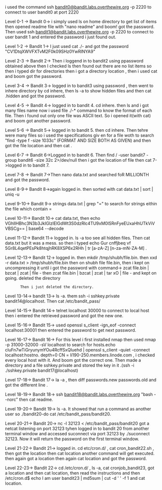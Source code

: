 i used the command ssh bandit0@bandit.labs.overthewire.org -p 2220 to connect to user bandit0 at port 2220

Level 0-1 ->  Bandit 0-> i simply used ls on home directory to get list of items then opened readme file with "nano readme" and boom! got the password. Then used ssh bandit1@bandit.labs.overthewire.org -p 2220 to connect to user bandit 1 and entered the password i just found out.

Level 1-2 ->  Bandit 1-> I just used cat ./- and got the password "CV1DtqXWVFXTvM2F0k09SHz0YwRINYA9"

Level 2-3 ->  Bandit 2-> Then i loggend in to bandit2 using ppassword obtained above then I checked ls then found out there are no list items so then i typed dir for directories then i got a directory location , then i used cat <file location> and boom got the password.

Level 3-4 ->  Bandit 3-> logged in to bandit3 using password , then went to inhere directory by cd inhere, then ls -a to show hidden files and then cat .hidden and got the password.

Level 4-5 ->  Bandit 4-> logged in to bandit 4. cd inhere. then ls and i got many files name now i used file ./-* command to know the format of each file. Then i found out only one file was ASCII text. So i opened it(with cat) and boom got another password.

Level 5-6 ->  Bandit 5-> logged in to bandit 5. then cd inhere. Then tehre were many files so i used the specifications giv en for a file woth to search "find -type f -size 1033c" (FORMAT AND SIZE BOTH AS GIVEN) and then got the file location and then cat <file location>.

Level 6-7 ->  Bandit 6->Logged in to bandit 6. Then find / -user bandit7 -group bandit6 -size 32c 2>/dev/null
then i got the location of file then cat <file location> 7->logged in to bandit 7. 

Level 7-8 ->  Bandit 7->Then nano data.txt and searched foR MILLIONTH and got the password.

Level 8-9->   Bandit 8->again logged in. then sorted with cat data.txt | sort | uniq -u 

Level 9-10->  Bandit 9-> strings data.txt | grep "=" to search for strings eithin the file which contain = 

Level 10-11-> Bandit 10-> cat data.txt, then echo VGhlIHBhc3N3b3JkIGlzIElGdWt3S0dzRlc4TU9xM0lSRnFyeEUxaHhUTkViVVBSCg== | base64 --decode

Level 11-12-> Bandit 11-> logged in. ls -a too see all hidden files. Then cat data.txt but it was a mess. so then i typed echo Gur cnffjbeq vf 5Gr8L4qetPEsPk8htqjhRK8XSP6x2RHh | tr [a-zA-Z] [n-za-mN-ZA-M] .

Level 12-13-> Bandit 12-> logged in. then mkdir /tmp/shubh/file.bin. then xxd -r data.txt > /tmp/shubh/file.bin
           then on shubh file file.bin, then i kept on uncompressing it until i got the password with command-> zcat file.bin | bzcat | zcat | file - then zcat file.bin | bzcat | zcat | tar xO | file - and kept on going. deleted the directory
           
           Then i just deleted the directory.
Level 13-14-> bandit 13->  ls -a. them ssh -i sshkey.private bandit14@localhost. Then cat /etc/bandit_pass/

Level 14-15-> Bandit 14-> telnet localhost 30000 to connect to local host then i entered the retrieved password and got the new one.

Level 15-16-> Bandit 15-> used openssl s_client -ign_eof -connect localhost:30001 then entered the password to get next password.

Level 16-17-> Bandit 16-> For this level i first installed nmap then used nmap -p 31000-32000 -sV  localhost to search for hosts.echo cluFn7wTiGryunymYOu4RcffSxQluehd | openssl s_client -quiet -connect localhost:hostno. depth=0 CN = li190-250.members.linode.com  ,
i checked every local host with it. And boom got the correct one.
Then made a directory and a file sshkey.private and stored the key in it .(ssh -i ./sshkey.private bandit17@localhost) 

Level 17-18-> Bandit 17-> la -a , then diff passwords.new passwords.old and got the different line .

Level 18-19-> Bandit 18->  ssh bandit18@bandit.labs.overthewire.org "bash --norc" then cat readme.

Level 19-20-> Bandit 19-> ls -a. It showed that run a command as another user so ./bandit20-do cat /etc/bandit_pass/bandit20.

Level 20-21-> Bandit 20-> nc -l 32123 < /etc/bandit_pass/bandit20  got a netcat listening on port 32123 tyhen logged in to bandit 20 from another terminal window and accessed suconnect via port 32123 by ./suconnect 32123. Now it will return the password on the first terminal window.

Level 21-22-> Bandit 21-> logged in. cd etc/cron.d/ , cat cron_bandit22.sh , then got the location then cat location another command will get executed. then again got a location then again cat location and got the password.

Level 22-23-> Bandit 22-> cd /etc/cron.d/ , ls -a, cat cronjob_bandit23, got a location and then cat location, then read the instructions and then /etc/cron.d$ echo I am user bandit23 | md5sum | cut -d ' ' -f 1  and cat location.







